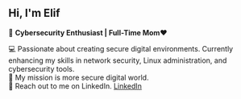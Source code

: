 ##  Hi, I'm Elif

🔐 **Cybersecurity Enthusiast | Full-Time Mom**❤️   

💻 Passionate about creating secure digital environments. Currently enhancing my skills in network security, Linux administration, and cybersecurity tools.  
🎯 My mission is more secure digital world.      
🤝 Reach out to me on LinkedIn. [LinkedIn](www.linkedin.com/in/elifsokel)
